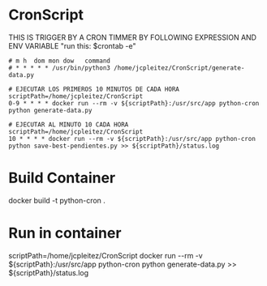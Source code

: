# CronScript
THIS IS TRIGGER BY A CRON TIMMER BY FOLLOWING EXPRESSION AND ENV VARIABLE "run this: $crontab -e"
```
# m h  dom mon dow   command
# * * * * * /usr/bin/python3 /home/jcpleitez/CronScript/generate-data.py

# EJECUTAR LOS PRIMEROS 10 MINUTOS DE CADA HORA
scriptPath=/home/jcpleitez/CronScript
0-9 * * * * docker run --rm -v ${scriptPath}:/usr/src/app python-cron python generate-data.py

# EJECUTAR AL MINUTO 10 CADA HORA
scriptPath=/home/jcpleitez/CronScript
10 * * * * docker run --rm -v ${scriptPath}:/usr/src/app python-cron python save-best-pendientes.py >> ${scriptPath}/status.log
```

# Build Container
docker build -t python-cron .

# Run in container
scriptPath=/home/jcpleitez/CronScript
docker run --rm -v ${scriptPath}:/usr/src/app python-cron python generate-data.py >> ${scriptPath}/status.log